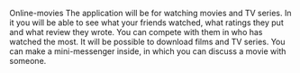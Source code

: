 Online-movies
The application will be for watching movies and TV series. 
In it you will be able to see what your friends watched, what ratings they put and what review they wrote. 
You can compete with them in who has watched the most. It will be possible to download films and TV series. 
You can make a mini-messenger inside, in which you can discuss a movie with someone.
